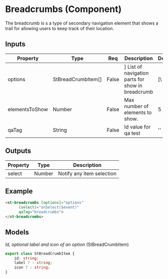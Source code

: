 # Breadcrumbs (Component)

   The breadcrumb is s a type of secondary navigation element that shows a trail for allowing users to keep track of their location.

## Inputs

| Property       | Type               | Req   | Description                                       | Default |
| -------------- | ------------------ | ----- | ------------------------------------------------- | ------- |
| options        | StBreadCrumbItem[] | False | ] List of navigation parts for show in breadcrumb | \[\     |
| elementsToShow | Number             | False | Max number of elements to show.                   | 5       |
| qaTag          | String             | False | Id value for qa test                              | ''      |

## Outputs

| Property | Type   | Description               |
| -------- | ------ | ------------------------- |
| select   | Number | Notify any item selection |

## Example


```html
<st-breadcrumbs [options]="options"
      (select)="onSelect($event)"
      qaTag="breadcrumbs">
</st-breadcrumbs>
```

## Models

*Id, optional label and icon of an option* (StBreadCrumbItem)

```typescript
export class StBreadCrumbItem {
    id: string;
    label ? : string;
    icon ? : string;
}
```

